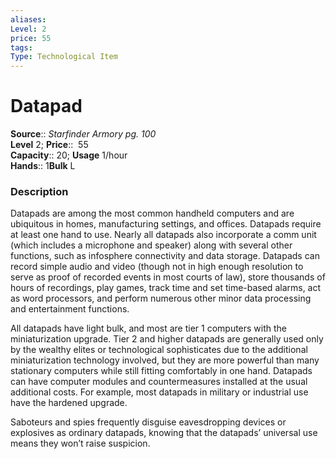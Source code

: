 ```yaml
---
aliases: 
Level: 2
price: 55
tags: 
Type: Technological Item
---
```


# Datapad

**Source**:: _Starfinder Armory pg. 100_  
**Level** 2;
**Price**::  55  
**Capacity**:: 20; **Usage** 1/hour  
**Hands**:: 1**Bulk** L

### Description

Datapads are among the most common handheld computers and are ubiquitous in homes, manufacturing settings, and offices. Datapads require at least one hand to use. Nearly all datapads also incorporate a comm unit (which includes a microphone and speaker) along with several other functions, such as infosphere connectivity and data storage. Datapads can record simple audio and video (though not in high enough resolution to serve as proof of recorded events in most courts of law), store thousands of hours of recordings, play games, track time and set time-based alarms, act as word processors, and perform numerous other minor data processing and entertainment functions.  
  
All datapads have light bulk, and most are tier 1 computers with the miniaturization upgrade. Tier 2 and higher datapads are generally used only by the wealthy elites or technological sophisticates due to the additional miniaturization technology involved, but they are more powerful than many stationary computers while still fitting comfortably in one hand. Datapads can have computer modules and countermeasures installed at the usual additional costs. For example, most datapads in military or industrial use have the hardened upgrade.  
  
Saboteurs and spies frequently disguise eavesdropping devices or explosives as ordinary datapads, knowing that the datapads’ universal use means they won’t raise suspicion.

